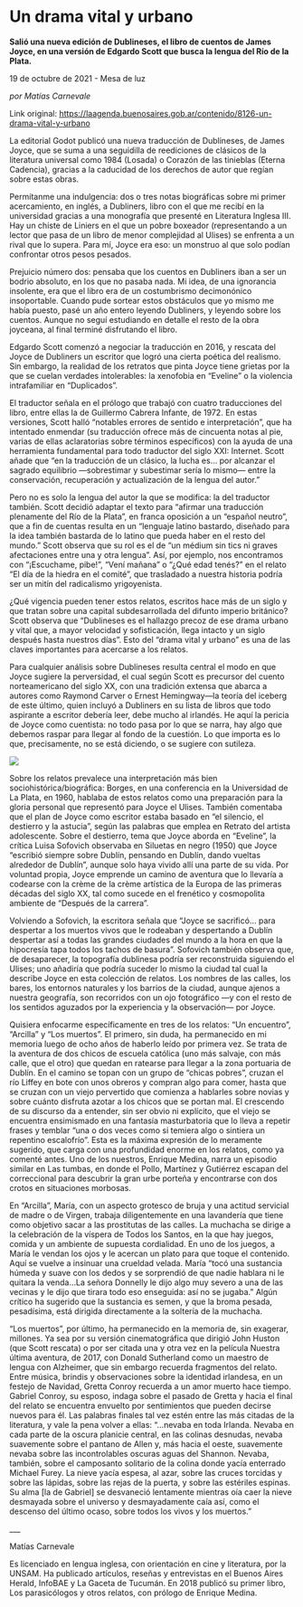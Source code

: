 # Un drama vital y urbano

**Salió una nueva edición de Dublineses, el libro de cuentos de James Joyce, en una versión de Edgardo Scott que busca la lengua del Río de la Plata.**

19 de octubre de 2021 - Mesa de luz

_por Matías Carnevale_

Link original: https://laagenda.buenosaires.gob.ar/contenido/8126-un-drama-vital-y-urbano



La editorial Godot publicó una nueva traducción de Dublineses, de James Joyce, que se suma a una seguidilla de reediciones de clásicos de la literatura universal como 1984 (Losada) o Corazón de las tinieblas (Eterna Cadencia), gracias a la caducidad de los derechos de autor que regían sobre estas obras.




Permítanme una indulgencia: dos o tres notas biográficas sobre mi primer acercamiento, en inglés, a Dubliners, libro con el que me recibí en la universidad gracias a una monografía que presenté en Literatura Inglesa III. Hay un chiste de Liniers en el que un pobre boxeador (representando a un lector que pasa de un libro de menor complejidad al Ulises) se enfrenta a un rival que lo supera. Para mí, Joyce era eso: un monstruo al que solo podían confrontar otros pesos pesados.




Prejuicio número dos: pensaba que los cuentos en Dubliners iban a ser un bodrio absoluto, en los que no pasaba nada. Mi idea, de una ignorancia insolente, era que el libro era de un costumbrismo decimonónico insoportable. Cuando pude sortear estos obstáculos que yo mismo me había puesto, pasé un año entero leyendo Dubliners, y leyendo sobre los cuentos. Aunque no seguí estudiando en detalle el resto de la obra joyceana, al final terminé disfrutando el libro.




Edgardo Scott comenzó a negociar la traducción en 2016, y rescata del Joyce de Dubliners un escritor que logró una cierta poética del realismo. Sin embargo, la realidad de los retratos que pinta Joyce tiene grietas por la que se cuelan verdades intolerables: la xenofobia en “Eveline” o la violencia intrafamiliar en “Duplicados”.




El traductor señala en el prólogo que trabajó con cuatro traducciones del libro, entre ellas la de Guillermo Cabrera Infante, de 1972. En estas versiones, Scott halló “notables errores de sentido e interpretación”, que ha intentado enmendar (su traducción ofrece más de cincuenta notas al pie, varias de ellas aclaratorias sobre términos específicos) con la ayuda de una herramienta fundamental para todo traductor del siglo XXI: Internet. Scott añade que “en la traducción de un clásico, la lucha es… por alcanzar el sagrado equilibrio —sobrestimar y subestimar sería lo mismo— entre la conservación, recuperación y actualización de la lengua del autor.”




Pero no es solo la lengua del autor la que se modifica: la del traductor también. Scott decidió adaptar el texto para “afirmar una traducción plenamente del Río de la Plata”, en franca oposición a un “español neutro”, que a fin de cuentas resulta en un “lenguaje latino bastardo, diseñado para la idea también bastarda de lo latino que pueda haber en el resto del mundo.” Scott observa que su rol es el de “un médium sin tics ni graves afectaciones entre una y otra lengua”. Así, por ejemplo, nos encontramos con “¡Escuchame, pibe!”, “Vení mañana” o “¿Qué edad tenés?” en el relato “El día de la hiedra en el comité”, que trasladado a nuestra historia podría ser un mitín del radicalismo yrigoyenista.




¿Qué vigencia pueden tener estos relatos, escritos hace más de un siglo y que tratan sobre una capital subdesarrollada del difunto imperio británico? Scott observa que “Dublineses es el hallazgo precoz de ese drama urbano y vital que, a mayor velocidad y sofisticación, llega intacto y un siglo después hasta nuestros días”. Esto del “drama vital y urbano” es una de las claves importantes para acercarse a los relatos.




Para cualquier análisis sobre Dublineses resulta central el modo en que Joyce sugiere la perversidad, el cual según Scott es precursor del cuento norteamericano del siglo XX, con una tradición extensa que abarca a autores como Raymond Carver o Ernest Hemingway—la teoría del iceberg de este último, quien incluyó a Dubliners en su lista de libros que todo aspirante a escritor debería leer, debe mucho al irlandés. He aquí la pericia de Joyce como cuentista: no todo pasa por lo que se narra, hay algo que debemos raspar para llegar al fondo de la cuestión. Lo que importa es lo que, precisamente, no se está diciendo, o se sugiere con sutileza.




![](https://cdn.feater.me/files/images/98616/c4155184-0750-45e2-9db2-9f4f9ddfb5fa.jpeg)




Sobre los relatos prevalece una interpretación más bien sociohistórica/biográfica: Borges, en una conferencia en la Universidad de La Plata, en 1960, hablaba de estos relatos como una preparación para la gloria personal que representó para Joyce el Ulises. También comentaba que el plan de Joyce como escritor estaba basado en “el silencio, el destierro y la astucia”, según las palabras que emplea en Retrato del artista adolescente. Sobre el destierro, tema que Joyce aborda en “Eveline”, la crítica Luisa Sofovich observaba en Siluetas en negro (1950) que Joyce “escribió siempre sobre Dublín, pensando en Dublín, dando vueltas alrededor de Dublín”, aunque solo haya vivido allí una parte de su vida. Por voluntad propia, Joyce emprende un camino de aventura que lo llevaría a codearse con la crème de la crème artística de la Europa de las primeras décadas del siglo XX, tal como sucede en el frenético y cosmopolita ambiente de “Después de la carrera”.




Volviendo a Sofovich, la escritora señala que “Joyce se sacrificó… para despertar a los muertos vivos que le rodeaban y despertando a Dublín despertar así a todas las grandes ciudades del mundo a la hora en que la hipocresía tapa todos los tachos de basura”. Sofovich también observa que, de desaparecer, la topografía dublinesa podría ser reconstruida siguiendo el Ulises; uno añadiría que podría suceder lo mismo la ciudad tal cual la describe Joyce en esta colección de relatos. Los nombres de las calles, los bares, los entornos naturales y los barrios de la ciudad, aunque ajenos a nuestra geografía, son recorridos con un ojo fotográfico —y con el resto de los sentidos aguzados por la experiencia y la observación— por Joyce.




Quisiera enfocarme específicamente en tres de los relatos: “Un encuentro”, “Arcilla” y “Los muertos”. El primero, sin duda, ha permanecido en mi memoria luego de ocho años de haberlo leído por primera vez. Se trata de la aventura de dos chicos de escuela católica (uno más salvaje, con más calle, que el otro) que quedan en ratearse para llegar a la zona portuaria de Dublín. En el camino se topan con un grupo de “chicas pobres”, cruzan el río Liffey en bote con unos obreros y compran algo para comer, hasta que se cruzan con un viejo pervertido que comienza a hablarles sobre novias y sobre cuánto disfruta azotar a los chicos que se portan mal. El crescendo de su discurso da a entender, sin ser obvio ni explícito, que el viejo se encuentra ensimismado en una fantasía masturbatoria que lo lleva a repetir frases y temblar “una o dos veces como si temiera algo o sintiera un repentino escalofrío”. Esta es la máxima expresión de lo meramente sugerido, que carga con una profundidad enorme en los relatos, como ya comenté antes. Uno de los nuestros, Enrique Medina, narra un episodio similar en Las tumbas, en donde el Pollo, Martínez y Gutiérrez escapan del correccional para descubrir la gran urbe porteña y encontrarse con dos crotos en situaciones morbosas.




En “Arcilla”, María, con un aspecto grotesco de bruja y una actitud servicial de madre o de Virgen, trabaja diligentemente en una lavandería que tiene como objetivo sacar a las prostitutas de las calles. La muchacha se dirige a la celebración de la víspera de Todos los Santos, en la que hay juegos, comida y un ambiente de supuesta cordialidad. En uno de los juegos, a María le vendan los ojos y le acercan un plato para que toque el contenido. Aquí se vuelve a insinuar una crueldad velada. María “tocó una sustancia húmeda y suave con los dedos y se sorprendió de que nadie hablara ni le quitara la venda…La señora Donnelly le dijo algo muy severo a una de las vecinas y le dijo que tirara todo eso enseguida: así no se jugaba.” Algún crítico ha sugerido que la sustancia es semen, y que la broma pesada, pesadísima, está dirigida directamente a la soltería de la muchacha.




“Los muertos”, por último, ha permanecido en la memoria de, sin exagerar, millones. Ya sea por su versión cinematográfica que dirigió John Huston (que Scott rescata) o por ser citada una y otra vez en la película Nuestra última aventura, de 2017, con Donald Sutherland como un maestro de lengua con Alzheimer, que sin embargo recuerda fragmentos del relato. Entre música, brindis y observaciones sobre la identidad irlandesa, en un festejo de Navidad, Gretta Conroy recuerda a un amor muerto hace tiempo. Gabriel Conroy, su esposo, indaga sobre el pasado de Gretta y hacia el final del relato se encuentra envuelto por sentimientos que pueden decirse nuevos para él. Las palabras finales tal vez estén entre las más citadas de la literatura, y vale la pena volver a ellas: “…nevaba en toda Irlanda. Nevaba en cada parte de la oscura planicie central, en las colinas desnudas, nevaba suavemente sobre el pantano de Allen y, más hacia el oeste, suavemente nevaba sobre las incontrolables oscuras aguas del Shannon. Nevaba, también, sobre el camposanto solitario de la colina donde yacía enterrado Michael Furey. La nieve yacía espesa, al azar, sobre las cruces torcidas y sobre las lápidas, sobre las rejas de la puerta, y sobre las estériles espinas. Su alma [la de Gabriel] se desvaneció lentamente mientras oía caer la nieve desmayada sobre el universo y desmayadamente caía así, como el descenso del último ocaso, sobre todos los vivos y los muertos.”




\_\_\_




Matías Carnevale




Es licenciado en lengua inglesa, con orientación en cine y literatura, por la UNSAM. Ha publicado artículos, reseñas y entrevistas en el Buenos Aires Herald, InfoBAE y La Gaceta de Tucumán. En 2018 publicó su primer libro, Los parasicólogos y otros relatos, con prólogo de Enrique Medina.



